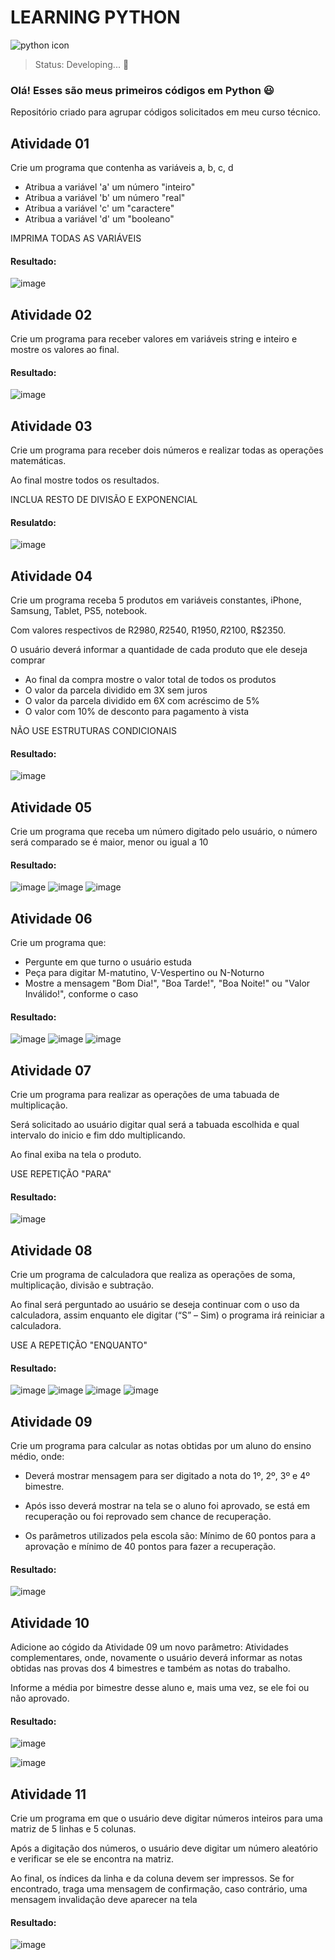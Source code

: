 # LEARNING PYTHON
![python icon](https://user-images.githubusercontent.com/113046021/198093589-35c1f817-d05d-4707-a9df-f510a37dd365.png)
> Status: Developing... 🚧


### Olá! Esses são meus primeiros códigos em Python 😃

Repositório criado para agrupar códigos solicitados em meu curso técnico.


## Atividade 01

  Crie um programa que contenha as variáveis a, b, c, d

  + Atribua a variável 'a' um número "inteiro"
  + Atribua a variável 'b' um número "real"
  + Atribua a variável 'c' um "caractere"
  + Atribua a variável 'd' um "booleano"

  IMPRIMA TODAS AS VARIÁVEIS
  
  #### Resultado:
  
   ![image](https://user-images.githubusercontent.com/113046021/198913822-2470d3ca-ccf2-41ec-bd47-75d7ca241d46.png)
  
## Atividade 02
 
 Crie um programa para receber valores em variáveis string e inteiro e mostre os valores ao final.
 
 #### Resultado:
 
   ![image](https://user-images.githubusercontent.com/113046021/198914790-3e67f04b-6070-43f4-8830-c55be6d791f3.png)


## Atividade 03

  Crie um programa para receber dois números e realizar todas as operações matemáticas.
  
  Ao final mostre todos os resultados.
  
  INCLUA RESTO DE DIVISÃO E EXPONENCIAL
  
  #### Resulatdo:
       
   ![image](https://user-images.githubusercontent.com/113046021/198914612-62555ee0-c36d-4168-9824-4110f783a7c7.png)


## Atividade 04

  Crie um programa receba 5 produtos em variáveis constantes, iPhone, Samsung, Tablet, PS5, notebook.

  Com valores respectivos de R$2980, R$2540, R$1950, R$2100, R$2350.

  O usuário deverá informar a quantidade de cada produto que ele deseja comprar

  + Ao final da compra mostre o valor total de todos os produtos
  + O valor da parcela dividido em 3X sem juros
  + O valor da parcela dividido em 6X com acréscimo de 5%
  + O valor com 10% de desconto para pagamento à vista

  NÃO USE ESTRUTURAS CONDICIONAIS
  
  #### Resultado:
  ![image](https://user-images.githubusercontent.com/113046021/198915333-8284df03-b967-48c8-b080-8ae6a2b17d81.png)


## Atividade 05

  Crie um programa que receba um número digitado pelo usuário, o número será comparado se é maior, menor ou igual a 10

  #### Resultado:
  ![image](https://user-images.githubusercontent.com/113046021/198915496-394daada-a222-4ce8-b23e-32685ad62c45.png)
  ![image](https://user-images.githubusercontent.com/113046021/198915545-621e1a0e-cb84-4bb4-a317-0d6656c16a01.png)
  ![image](https://user-images.githubusercontent.com/113046021/198915691-5a57b04f-91f2-4c09-bcae-552a4781e52d.png)

## Atividade 06

  Crie um programa que:
  + Pergunte em que turno o usuário estuda
  + Peça para digitar M-matutino, V-Vespertino ou N-Noturno
  + Mostre a mensagem "Bom Dia!", "Boa Tarde!", "Boa Noite!" ou "Valor Inválido!", conforme o caso

#### Resultado:
  ![image](https://user-images.githubusercontent.com/113046021/198915991-ab4edaf9-8a4b-4292-9746-f6b7ad5fe200.png)
  ![image](https://user-images.githubusercontent.com/113046021/198916017-1a082860-cef0-496f-bb08-129b373e8e5c.png)
  ![image](https://user-images.githubusercontent.com/113046021/198916059-2df77147-0531-41f4-91a6-2889ed6e0570.png)

## Atividade 07

  Crie um programa para realizar as operações de uma tabuada de multiplicação.
  
  Será solicitado ao usuário digitar qual será a tabuada escolhida e qual intervalo do inicio e fim ddo multiplicando.
  
  Ao final exiba na tela o produto.
  
  USE REPETIÇÃO "PARA"
  
   #### Resultado:
   ![image](https://user-images.githubusercontent.com/113046021/199508223-5869028c-2619-4aec-b2a9-6b439105fe29.png)
  
## Atividade 08

   Crie um programa de calculadora que realiza as operações de soma, multiplicação, divisão e subtração.
   
   Ao final será perguntado ao usuário se deseja continuar com o uso da calculadora, assim enquanto ele digitar (“S” – Sim) o programa irá reiniciar a calculadora.
   
   USE A REPETIÇÃO "ENQUANTO"
   
   #### Resultado:
   ![image](https://user-images.githubusercontent.com/113046021/199509393-63f88a23-57a6-42f0-a53d-a2d775511e0c.png)
   ![image](https://user-images.githubusercontent.com/113046021/199509456-38d49e22-5c9e-4811-a1eb-61d9826d8f2e.png)
   ![image](https://user-images.githubusercontent.com/113046021/199509513-7e085205-6331-4589-9ad3-aeb66961313a.png)
   ![image](https://user-images.githubusercontent.com/113046021/199510173-8d89db33-4cd7-4910-a5ae-bf57ca460537.png)

## Atividade 09
   
   Crie um programa para calcular as notas obtidas por um aluno do ensino médio, onde:
   
   + Deverá mostrar mensagem para ser digitado a nota do 1º, 2º, 3º e 4º bimestre.
   + Após isso deverá mostrar na tela se o aluno foi aprovado, se está em recuperação ou foi reprovado sem chance de recuperação.
  
  + Os parâmetros utilizados pela escola são: Mínimo de 60 pontos para a aprovação e mínimo de 40 pontos para fazer a recuperação.
   
   #### Resultado:
   ![image](https://user-images.githubusercontent.com/113046021/199512468-3887ee33-13bb-419b-b1b4-58676fcc6b89.png)
   
## Atividade 10
   
   Adicione ao cógido da Atividade 09 um novo parâmetro: Atividades complementares, onde, novamente o usuário deverá informar as notas obtidas nas provas dos 4            bimestres e também as notas do trabalho.
   
   Informe a média por bimestre desse aluno e, mais uma vez, se ele foi ou não aprovado.
   
   #### Resultado:
   ![image](https://user-images.githubusercontent.com/113046021/199519177-d87aeec5-1692-455d-aba6-8906270c3ed3.png)
   
   ![image](https://user-images.githubusercontent.com/113046021/199519255-e121c5df-a731-4738-965d-22f5bbbc75a2.png)

   
## Atividade 11
    
   Crie um programa em que o usuário deve digitar números inteiros para uma matriz de 5 linhas e 5 colunas.
   
   Após a digitação dos números, o usuário deve digitar um número aleatório e verificar se ele se encontra na matriz.
   
   Ao final, os índices da linha e da coluna devem ser impressos. Se for encontrado, traga uma mensagem de confirmação, caso contrário, uma mensagem invalidação          deve aparecer na tela
   
   ####  Resultado:
   ![image](https://user-images.githubusercontent.com/113046021/199528136-43c4491a-2620-45f6-b917-5bd13e7d4407.png)
